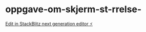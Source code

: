 # oppgave-om-skjerm-st-rrelse-

[Edit in StackBlitz next generation editor ⚡️](https://stackblitz.com/~/github.com/ryankodelofte/oppgave-om-skjerm-st-rrelse-)